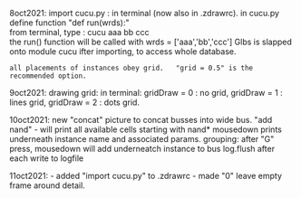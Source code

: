 
8oct2021:
    import cucu.py   : in terminal (now also in .zdrawrc).
      in cucu.py define function "def run(wrds):"   
      from terminal, type :    cucu aaa bb ccc  
      the run() function will be called with wrds = ['aaa','bb','ccc']
      Glbs is slapped onto module cucu ifter importing, to access whole database.

    all placements of instances obey grid.   "grid = 0.5" is the recommended option.


9oct2021:
    drawing grid:    in terminal:   gridDraw = 0 : no grid, gridDraw = 1 : lines grid, gridDraw = 2 : dots grid.

10oct2021:
    new "concat" picture to concat busses into wide bus.
    "add nand"  - will print all available cells starting with nand*
    mousedown prints underneath instance name and associated params.
    grouping:   after "G" press, mousedown will add underneatch instance to bus
    log.flush after each write to logfile

11oct2021:
    - added "import cucu.py" to .zdrawrc
    - made "0" leave empty frame around detail.

